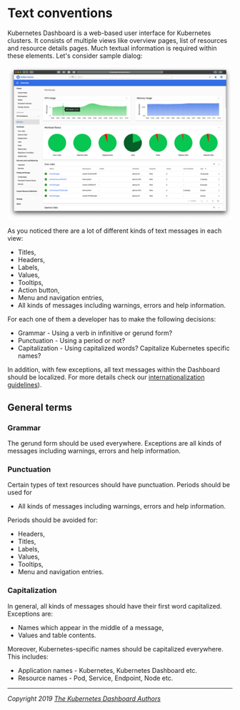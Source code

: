 # Text conventions

Kubernetes Dashboard is a web-based user interface for Kubernetes clusters. It consists of multiple views like overview pages, list of resources and resource details pages. Much textual information is required within these elements. Let's consider sample dialog:

![Dashboard UI workloads page](../images/dashboard-ui.png)

As you noticed there are a lot of different kinds of text messages in each view:

* Titles,
* Headers,
* Labels,
* Values,
* Tooltips,
* Action button,
* Menu and navigation entries,
* All kinds of messages including warnings, errors and help information.

For each one of them a developer has to make the following decisions:

* Grammar - Using a verb in infinitive or gerund form?
* Punctuation - Using a period or not?
* Capitalization - Using capitalized words? Capitalize Kubernetes specific names?

In addition, with few exceptions, all text messages within the Dashboard should be localized. For more details check our [internationalization guidelines](internationalization.md)).

## General terms

### Grammar

The gerund form should be used everywhere. Exceptions are all kinds of messages including warnings, errors and help information.

### Punctuation

Certain types of text resources should have punctuation. Periods should be used for

* All kinds of messages including warnings, errors and help information.

Periods should be avoided for:

* Headers,
* Titles,
* Labels,
* Values,
* Tooltips,
* Menu and navigation entries.

### Capitalization

In general, all kinds of messages should have their first word capitalized. Exceptions are:

* Names which appear in the middle of a message,
* Values and table contents.

Moreover, Kubernetes-specific names should be capitalized everywhere. This includes:

* Application names - Kubernetes, Kubernetes Dashboard etc.
* Resource names - Pod, Service, Endpoint, Node etc.



----
_Copyright 2019 [The Kubernetes Dashboard Authors](https://github.com/kubernetes/dashboard/graphs/contributors)_

